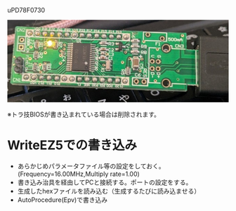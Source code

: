 uPD78F0730

![img1](blink/img1.jpg)


※トラ技BIOSが書き込まれている場合は削除されます。

# WriteEZ5での書き込み

- あらかじめパラメータファイル等の設定をしておく。(Frequency=16.00MHz,Multiply rate=1.00)
- 書き込み治具を経由してPCと接続する。ポートの設定をする。
- 生成したhexファイルを読み込む（生成するたびに読み込ませる）
- AutoProcedure(Epv)で書き込み
